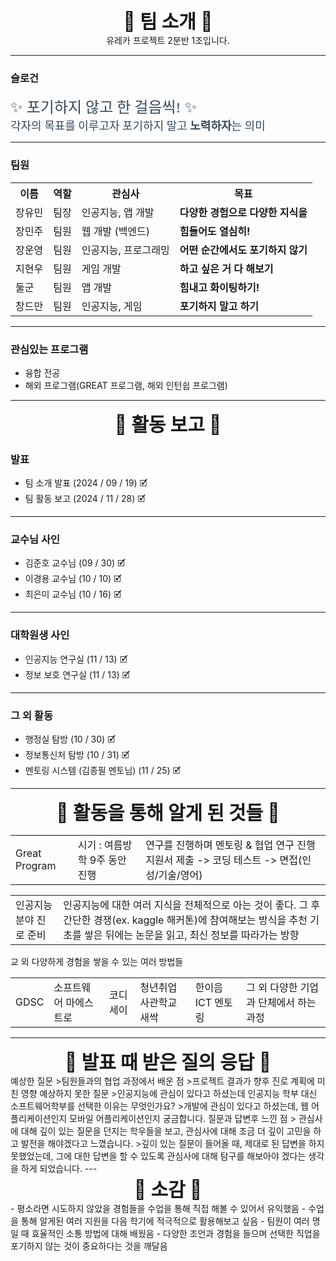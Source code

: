 <div align="center" style="font-size: 30px; font-weight: bold;">
💛 팀 소개 💛
</div>
<div align = "center">
유레카 프로젝트 2분반 1조입니다.
</div>


---

### 슬로건
<link href="https://fonts.googleapis.com/css2?family=Nanum+Pen+Script&display=swap" rel="stylesheet">

<div style="font-family: 'Nanum Pen Script', cursive; font-size: 24px; color: #34495e;">
✨ 포기하지 않고 한 걸음씩! ✨
</div>

<div style="font-family: 'Roboto', sans-serif; font-size: 18px; color: #34495e;">
각자의 목표를 이루고자 포기하지 말고 <strong>노력하자</strong>는 의미
</div>


---

### 팀원
<table>
  <tr>
    <th>이름</th>
    <th>역할</th>
    <th>관심사</th>
    <th>목표</th>
  </tr>
  <tr>
    <td>장유민</td>
    <td>팀장</td>
    <td>인공지능, 앱 개발</td>
    <td><strong>다양한 경험으로 다양한 지식을</strong></td>
  </tr>
  <tr>
    <td>장민주</td>
    <td>팀원</td>
    <td>웹 개발 (백엔드)</td>
    <td><strong>힘들어도 열심히!</strong></td>
  </tr>
  <tr>
    <td>장운영</td>
    <td>팀원</td>
    <td>인공지능, 프로그래밍</td>
    <td><strong>어떤 순간에서도 포기하지 않기</strong></td>
  </tr>
  <tr>
    <td>지현우</td>
    <td>팀원</td>
    <td>게임 개발</td>
    <td><strong>하고 싶은 거 다 해보기</strong></td>
  </tr>
  <tr>
    <td>둘군</td>
    <td>팀원</td>
    <td>앱 개발</td>
    <td><strong>힘내고 화이팅하기!</strong></td>
  </tr>
  <tr>
    <td>창드만</td>
    <td>팀원</td>
    <td>인공지능, 게임</td>
    <td><strong>포기하지 말고 하기</strong></td>
  </tr>
</table>
 

---

### 관심있는 프로그램
- 융합 전공
- 해외 프로그램(GREAT 프로그램, 해외 인턴쉽 프로그램)

---

<div align="center" style="font-size: 30px; font-weight: bold;">
💛 활동 보고 💛
</div>

### 발표
- 팀 소개 발표 (2024 / 09 / 19) 🗹
- 팀 활동 보고 (2024 / 11 / 28) 🗹 

---

### 교수님 사인
- 김준호 교수님 (09 / 30) 🗹 
- 이경용 교수님 (10 / 10) 🗹 
- 최은미 교수님 (10 / 16) 🗹 

---

### 대학원생 사인
- 인공지능 연구실 (11 / 13) 🗹 
- 정보 보호 연구실 (11 / 13) 🗹 

---

### 그 외 활동
- 행정실 탐방 (10 / 30) 🗹 
- 정보통신처 탐방 (10 / 31) 🗹 
- 멘토링 시스템 (김종필 멘토님) (11 / 25) 🗹 

---

<div align="center" style="font-size: 30px; font-weight: bold;">
💛 활동을 통해 알게 된 것들 💛
</div>
<table>
  <tr>
    <td>Great Program</td>
    <td>시기 : 여름방학 9주 동안 진행</td>
    <td>연구를 진행하며 멘토링 & 협업 연구 진행
    지원서 제출 -> 코딩 테스트 -> 면접(인성/기술/영어)</td>
  </tr>
</table>

<table>
  <tr>
    <td>인공지능 분야 진로 준비</td>
    <td>인공지능에 대한 여러 지식을 전체적으로 아는 것이 좋다.
    그 후 간단한 경쟁(ex. kaggle 해커톤)에 참여해보는 방식을 추천
    기초를 쌓은 뒤에는 논문을 읽고, 최신 정보를 따라가는 방향</td>
  </tr>
</table>

교 외 다양하게 경험을 쌓을 수 있는 여러 방법들
<table>
  <tr>
    <td>GDSC</td>
    <td>소프트웨어 마에스트로</td>
    <td>코디세이</td>
    <td>청년취업사관학교 새싹</td>
    <td>한이음ICT 멘토링</td>
    <td>그 외 다양한 기업과 단체에서 하는 과정</td>
  </tr>
</table>

---

<div align="center" style="font-size: 30px; font-weight: bold;">
💛 발표 때 받은 질의 응답 💛
</div>
예상한 질문
>팀원들과의 협업 과정에서 배운 점
>프로젝트 결과가 향후 진로 계획에 미친 영향
예상하지 못한 질문
>인공지능에 관심이 있다고 하셨는데 인공지능 학부 대신 소프트웨어학부를 선택한 이유는 무엇인가요?
>개발에 관심이 있다고 하셨는데, 웹 어플리케이션인지 모바일 어플리케이션인지 궁금합니다.
질문과 답변후 느낀 점
> 관심사에 대해 깊이 있는 질문을 던지는 학우들을 보고, 관심사에 대해 조금 더 깊이 고민을 하고 발전을 해야겠다고 느꼈습니다.
>깊이 있는 질문이 들어올 때, 제대로 된 답변을 하지 못했었는데, 그에 대한 답변을 할 수 있도록 관심사에 대해 탐구를 해보아야 겠다는 생각을 하게 되었습니다.
---

<div align="center" style="font-size: 30px; font-weight: bold;">
💛 소감 💛
</div>
- 평소라면 시도하지 않았을 경험들을 수업을 통해 직접 해볼 수 있어서 유익했음
- 수업을 통해 알게된 여러 지원을 다음 학기에 적극적으로 활용해보고 싶음
- 팀원이 여러 명일 때 효율적인 소통 방법에 대해 배웠음
- 다양한 조언과 경험을 들으며 선택한 직업을 포기하지 않는 것이 중요하다는 것을 깨달음

